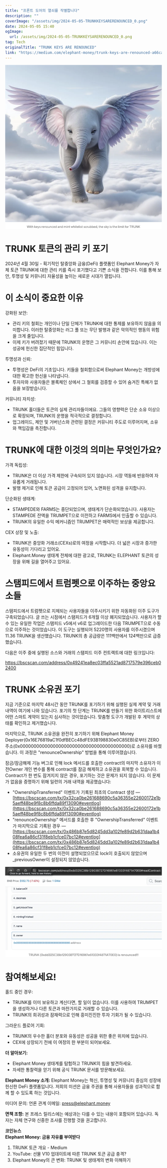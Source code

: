 ```yaml
---
title: "프론트 도어의 열쇠를 작별합니다"
description: ""
coverImage: "/assets/img/2024-05-05-TRUNKKEYSARERENOUNCED_0.png"
date: 2024-05-05 15:40
ogImage: 
  url: /assets/img/2024-05-05-TRUNKKEYSARERENOUNCED_0.png
tag: Tech
originalTitle: "TRUNK KEYS ARE RENOUNCED"
link: "https://medium.com/elephant-money/trunk-keys-are-renounced-a66ca60d61e9"
---
```




![TRUNK Token’s Administrative Key Renouncement](/assets/img/2024-05-05-TRUNKKEYSARERENOUNCED_0.png)

# TRUNK 토큰의 관리 키 포기

2024년 4월 30일 - 획기적인 탈중앙화 금융(DeFi) 플랫폼인 Elephant Money가 자체 토큰 TRUNK에 대한 관리 키를 즉시 포기했다고 기쁜 소식을 전합니다. 이를 통해 보안, 투명성 및 커뮤니티 자율성을 높이는 새로운 시대가 열립니다.

# 이 소식이 중요한 이유




강화된 보안:

- 관리 키의 철회는 개인이나 단일 단체가 TRUNK에 대한 통제를 보유하지 않음을 의미합니다. 이러한 탈중앙화는 러그 풀 또는 무단 발행과 같은 악의적인 행동의 위험을 크게 줄입니다.
- 이제 키가 버려졌기 때문에 TRUNK의 운명은 그 커뮤니티 손안에 있습니다. 이는 성공에 헌신한 집단적인 힘입니다.

투명성과 신뢰:

- 투명성은 DeFi의 기초입니다. 키들을 철회함으로써 Elephant Money는 개방성에 대한 확고한 헌신을 나타냅니다.
- 투자자와 사용자들은 블록체인 상에서 그 철회를 검증할 수 있어 숨겨진 특혜가 없음을 보장받습니다.



커뮤니티 자치성:

- TRUNK 홀더들은 토큰의 실제 관리자들이에요. 그들의 영향력은 단순 소유 이상으로 확장되며, TRUNK의 운명을 적극적으로 결정합니다.
- 업그레이드, 제안 및 거버넌스와 관련된 결정은 커뮤니티 주도로 이루어지며, 소유와 책임감을 촉진합니다.

# TRUNK에 대한 이것의 의미는 무엇인가요?

가격 독립성:



- TRUNK은 더 이상 가격 제한에 구속되어 있지 않습니다. 시장 역동에 반응하여 자유롭게 거래됩니다.
- 발행 제거로 인해 토큰 공급이 고정되어 있어, 노면화된 성격을 유지합니다.

단순화된 생태계:

- STAMPEDE와 FARMS는 중단되었으며, 생태계가 단순화되었습니다. 사용자는 STAMPEDE 잔액을 TRUMPET으로 이전하고 FARMS에서 인출할 수 있습니다.
- TRUNK의 유일한 수익 메커니즘인 TRUMPET은 매력적인 보상을 제공합니다.

CEX 상장 및 노출:



- TRUNK은 중앙화 거래소(CEXs)로의 여정을 시작합니다. 더 넓은 시장과 증가한 유동성이 기다리고 있어요.
- Elephant.Money 생태계 전체에 대한 광고로, TRUNK는 ELEPHANT 토큰의 성장을 위해 길을 열어주고 있어요.

# 스탬피드에서 트럼펫으로 이주하는 중앙요소들

스탬피드에서 트럼펫으로 지체되는 사용자들을 이주시키기 위한 자동화된 이주 도구가 구축되었습니다. 글 쓰는 시점에서 스탬피드가 6개월 이상 폐지되었습니다. 사용자가 할 수 있는 유일한 작업은 스탬피드 v5에서 v6로 업그레이드한 다음 TRUMPET으로 수동으로 이주하는 것이었습니다. 이 도구는 실행되어 5220명의 사용자를 이주시켰으며 11.36 TRUNK을 생산했습니다. TRUNK의 총 공급량은 111백만에서 124백만으로 급증했습니다.

다음은 이주 중에 실행된 소스와 거래의 스탬피드 이주 컨트랙트에 대한 링크입니다:



https://bscscan.com/address/0x49241ea8ec03ffa5521ad8717579e396ceb02400

# TRUNK 소유권 포기

지금 기준으로 마지막 48시간 동안 TRUNK를 포기하기 위해 실행된 실제 계약 및 거래 내역이 여기에 나와 있습니다. 포기의 첫 단계는 TRUNK를 만들기 위한 화이트리스트에 어떤 스마트 계약이 있는지 심사하는 것이었습니다. 맞춤형 도구가 개발된 후 계약의 상태를 확인하고 제거했습니다.

마지막으로, TRUNK 소유권을 완전히 포기하기 위해 Elephant Money Deployer(0x16E76819aC1f0dfBECc48dFE93B198830e0C85EB)로부터 ZERO 주소(0x0000000000000000000000000000000000000000)로 소유자를 바꿨습니다. 이 과정은 "renounceOwnership" 방법을 통해 이루어졌습니다.



잠금/잠금해제 기능 버그로 인해 lock 메서드를 호출한 contract의 마지막 소유자가 이전Owner 개인 변수를 통해 contract를 잠금 해제하고 소유권을 회복할 수 있습니다. Contract가 한 번도 잠겨지지 않은 경우, 포기하는 것은 문제가 되지 않습니다. 이 문제가 없음을 증명하기 위해 일련의 거래 내역을 제공했습니다:

- "OwnershipTransferred" 이벤트가 기록된 최초의 Contract 생성 — [https://bscscan.com/tx/0x32ca0be261688690c5a36355e22600172e1b5aeff48be9f8c8b6ffda89f13090#eventlog](https://bscscan.com/tx/0x32ca0be261688690c5a36355e22600172e1b5aeff48be9f8c8b6ffda89f13090#eventlog)
- "renounceOwnership" 메서드를 호출한 후 "OwnershipTransferred" 이벤트가 마지막으로 기록된 경우 — [https://bscscan.com/tx/0x486b87e5d8245dd3a102fe89d2b631daa1b408fea6a86cf31f8eb1cfce07bc12#eventlog](https://bscscan.com/tx/0x486b87e5d8245dd3a102fe89d2b631daa1b408fea6a86cf31f8eb1cfce07bc12#eventlog)
- 소유권의 유일한 두 번의 이전이 설명되었으므로 lock이 호출되지 않았으며 _previousOwner이 설정되지 않았습니다.

![Transaction Records](/assets/img/2024-05-05-TRUNKKEYSARERENOUNCED_1.png)

# 참여해보세요!



홀드 중인 경우:

- TRUNK를 이미 보유하고 계신다면, 할 일이 없습니다. 이를 사용하여 TRUMPET을 생성하거나 다른 토큰과 마찬가지로 거래할 수 있습니다.
- TRUNK의 희귀성과 잠재력으로 인해 흥미진진한 투자 기회가 될 수 있습니다.

그라운드 플로어 기회:

- TRUNK의 우수한 홀더 분포와 유동성은 성공을 위한 좋은 위치에 있습니다.
- CEX에 상장되기 전에 이 여정의 한 부분이 되어보세요.



**더 알아보기:**

- Elephant Money 생태계를 탐험하고 TRUNK의 힘을 발견하세요.
- 자세한 통찰력을 얻기 위해 공식 TRUNK 문서를 방문해보세요.

**Elephant Money 소개:** Elephant Money는 혁신, 투명성 및 커뮤니티 중심의 성장에 헌신한 DeFi 플랫폼입니다. 저희의 미션은 금융 주권을 통해 사용자들을 성과적으로 함께 할 수 있도록 하는 것입니다.

미디어 문의: 언론 관계 이메일: press@elephant.money



**면책 조항:** 본 프레스 릴리스에는 예상과는 다를 수 있는 내용이 포함되어 있습니다. 독자는 자체 연구와 신중한 조사를 진행할 것을 권고합니다.

**코인뉴스**  
**Elephant Money: 금융 자유를 부여받다**

1. TRUNK 토큰 개요 - Medium  
2. YouTube: 선물 V10 업데이트에 따른 TRUNK 토큰 공급 충격?  
3. Elephant Money의 큰 변화: TRUNK 및 생태계의 변화 이해하기